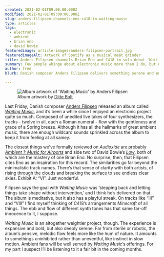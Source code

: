 ```yaml
---
created: 2021-02-01T09:00:00.000Z
modified: 2021-02-01T09:00:00.000Z
slug: anders-filipsen-channels-eno-c418-in-waiting-music
type: articles
tags:
  - electronic
  - ambient
  - brian eno
  - david bowie
featuredimage: article-images/anders-filipsen-portrait.jpg
featuredimageAlt: Artwork of Spotify as a musical meat grinder
title: Anders Filipsen channels Brian Eno and C418 in solo debut ‘Waiting Music’
summary: Few people whinge about electronic music more than I do, but when the genre lands it truly is majestic. Danish composer Anders Filipsen delivers something serene and uncannily innocent in this record
author: fred
blurb: Danish composer Anders Filipsen delivers something serene and uncannily innocent, bringing a playfulness to his sweeping ambient soundscapes. 

---
```


<figure class="wide">
  <img src="album-artwork/waiting-music-anders-filipsen.jpg" alt="Album artwork of 'Waiting Music' by Anders Filipsen" />
  <figcaption>Album artwork by <a href="http://www.dittebolt.dk/">Ditte Bolt</a></figcaption>
</figure>

Last Friday, Danish composer [Anders Filipsen](https://www.andersfilipsen.com/) released an album called _[Waiting Music](https://andersfilipsen.bandcamp.com/album/waiting-music)_, and it’s been a while since I enjoyed an electronic project quite so much. Composed of unedited live takes of four synthesizers, the tracks - twelve in all, each a Roman numeral - flow with the gentleness and grace of a Spring breeze. Although it has all the hallmarks of great ambient music, there are enough wildcard sounds sprinkled across the album to keep it from feeling at all samey.

The closest things we’ve formally reviewed on _Audioxide_ are probably _[Ambient 1: Music for Airports](/reviews/brian-eno-ambient-1-music-for-airports/)_ and side two of David Bowie’s _[Low](/reviews/david-bowie-low/)_, both of which are the mastery of one Brian Eno. No surprise, then, that Filipsen cites Eno as an inspiration for this record. The similarities go far beyond the minimalistic track names. There’s that sense of clarity with both artists, of rising through the clouds and breaking the surface to see endless clear skies. Exhibit A: “VI”. Just wonderful.

Filipsen says the goal with _Waiting Music_ was ‘stepping back and letting things take shape without intervention,’ and I think he’s delivered on that. The album is meditative, but it also has a playful streak. On tracks like “III” and “VIII” I find myself thinking of C418’s arrangements _Minecraft_ of all things. The ebb and flow of different synth tones has that same far-off innocence to it, I suppose.

_Waiting Music_ is an altogether weightier project, though. The experience is expansive and bold, but also deeply serene. Far from sterile or robotic, the album’s pensive, melodic flow feels more like the hum of nature. It amounts to somethings uninhibited rather than uneventful, like instinct in slow motion. Ambient fans will be well served by _Waiting Music_’s offerings. For my part I suspect I’ll be listening to it a fair bit in the coming months.